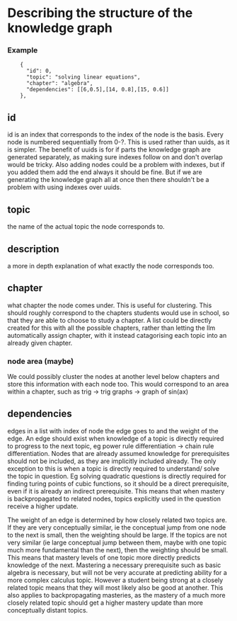 # Describing the structure of the knowledge graph

### Example
```
    {
      "id": 0,
      "topic": "solving linear equations",
      "chapter": "algebra",
      "dependencies": [[6,0.5],[14, 0.8],[15, 0.6]]
    },
```
## id
id is an index that corresponds to the index of the node is the basis. Every node is numbered sequentially from 0-?.
This is used rather than uuids, as it is simpler. The benefit of uuids is for if parts the knowledge graph are generated separately, as making sure indexes follow on and don't overlap would be tricky. Also adding nodes could be a problem with indexes, but if you added them add the end always it should be fine. But if we are generating the knowledge graph all at once then there shouldn't be a problem with using indexes over uuids.

## topic
the name of the actual topic the node corresponds to. 

## description
a more in depth explanation of what exactly the node corresponds too. 

## chapter
what chapter the node comes under. 
This is useful for clustering. This should roughly correspond to the chapters students would use in school, so that they are able to choose to study a chapter. A list could be directly created for this with all the possible chapters, rather than letting the llm automatically assign chapter, with it instead catagorising each topic into an already given chapter.

### node area (maybe)
We could possibly cluster the nodes at another level below chapters and store this information with each node too. This would correspond to an area within a chapter, such as trig -> trig graphs -> graph of sin(ax)

## dependencies
edges in a list with index of node the edge goes to and the weight of the edge. 
An edge should exist when knowledge of a topic is directly required to progress to the next topic, eg power rule differentiation -> chain rule differentiation. Nodes that are already assumed knowledge for prerequisites should not be included, as they are implicitly included already. The only exception to this is when a topic is directly required to understand/ solve the topic in question. Eg solving quadratic questions is directly required for finding turing points of cubic functions, so it should be a direct prerequisite, even if it is already an indirect prerequisite. This means that when mastery is backpropagated to related nodes, topics explicitly used in the question receive a higher update. 

The weight of an edge is determined by how closely related two topics are. If they are very conceptually similar, ie the conceptual jump from one node to the next is small, then the weighting should be large. If the topics are not very similar (ie large conceptual jump between them, maybe with one topic much more fundamental than the next), then the weighting should be small. This means that mastery levels of one topic more directly predicts knowledge of the next. Mastering a necessary prerequisite such as basic algebra is necessary, but will not be very accurate at predicting ability for a more complex calculus topic. However a student being strong at a closely related topic means that they will most likely also be good at another. This also applies to backpropagating masteries, as the mastery of a much more closely related topic should get a higher mastery update than more conceptually distant topics. 

